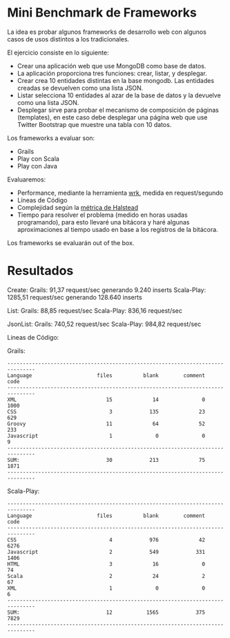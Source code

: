 Mini Benchmark de Frameworks
============================

La idea es probar algunos frameworks de desarrollo web con algunos casos de usos distintos a los tradicionales.

El ejercicio consiste en lo siguiente:

* Crear una aplicación web que use MongoDB como base de datos.
* La aplicación proporciona tres funciones: crear, listar, y desplegar.
* Crear crea 10 entidades distintas en la base mongodb. Las entidades creadas se devuelven como una lista JSON.
* Listar selecciona 10 entidades al azar de la base de datos y la devuelve como una lista JSON.
* Desplegar sirve para probar el mecanismo de composición de páginas (templates), en este caso debe desplegar una página web que use Twitter Bootstrap que muestre una tabla con 10 datos.

Los frameworks a evaluar son:

* Grails
* Play con Scala
* Play con Java

Evaluaremos:

* Performance, mediante la herramienta [wrk](https://github.com/wg/wrk), medida en request/segundo
* Líneas de Código
* Complejidad según la [métrica de Halstead](http://www.programando.org/blog/2013/01/desafio-enero-las-metricas-de-halstead/)
* Tiempo para resolver el problema (medido en horas usadas programando), para esto llevaré una bitácora y haré algunas aproximaciones al tiempo usado en base a los registros de la bitácora.

Los frameworks se evaluarán out of the box.


Resultados
==========

Create:
	Grails: 	91,37 request/sec generando 9.240 inserts
	Scala-Play:   1285,51 request/sec generando 128.640 inserts



List:
	Grails:		88,85 request/sec
	Scala-Play:    836,16 request/sec


JsonList:
	Grails:	        740,52 request/sec
	Scala-Play:     984,82 request/sec


Lineas de Código:

Grails:


	-------------------------------------------------------------------------------
	Language                     files          blank        comment           code
	-------------------------------------------------------------------------------
	XML                             15             14              0           1000
	CSS                              3            135             23            629
	Groovy                          11             64             52            233
	Javascript                       1              0              0              9
	-------------------------------------------------------------------------------
	SUM:                            30            213             75           1871
	-------------------------------------------------------------------------------


Scala-Play:

	-------------------------------------------------------------------------------
	Language                     files          blank        comment           code
	-------------------------------------------------------------------------------
	CSS                              4            976             42           6276
	Javascript                       2            549            331           1406
	HTML                             3             16              0             74
	Scala                            2             24              2             67
	XML                              1              0              0              6
	-------------------------------------------------------------------------------
	SUM:                            12           1565            375           7829
	-------------------------------------------------------------------------------
